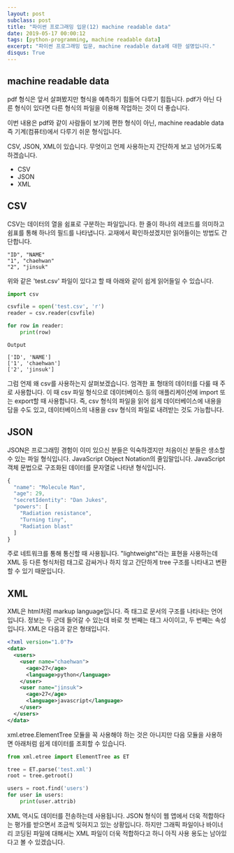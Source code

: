 ```yaml
---
layout: post
subclass: post
title: "파이썬 프로그래밍 입문(12) machine readable data"
date: 2019-05-17 00:00:12
tags: [python-programming, machine readable data]
excerpt: "파이썬 프로그래밍 입문, machine readable data에 대한 설명입니다."
disqus: True
---
```


## machine readable data

pdf 형식은 앞서 살펴봤지만 형식을 예측하기 힘들어 다루기 힘듭니다. pdf가 아닌 다른 형식이 있다면 다른 형식의 파일을 이용해 작업하는 것이 더 좋습니다.

이번 내용은 pdf와 같이 사람들이 보기에 편한 형식이 아닌, machine readable data 즉 기계(컴퓨터)에서 다루기 쉬운 형식입니다.

CSV, JSON, XML이 있습니다. 무엇이고 언제 사용하는지 간단하게 보고 넘어가도록 하겠습니다.

- CSV
- JSON
- XML

## CSV

CSV는 데이터의 열을 쉼표로 구분하는 파일입니다. 한 줄이 하나의 레코드를 의미하고 쉼표를 통해 하나의 필드를 나타냅니다. 교재에서 확인하셨겠지만 읽어들이는 방법도 간단합니다.

```
"ID", "NAME"
"1", "chaehwan"
"2", "jinsuk"
```

위와 같은 'test.csv' 파일이 있다고 할 때 아래와 같이 쉽게 읽어들일 수 있습니다.

```python
import csv

csvfile = open('test.csv', 'r')
reader = csv.reader(csvfile)

for row in reader:
    print(row)
```

```
Output

['ID', 'NAME']
['1', 'chaehwan']
['2', 'jinsuk']
```

그럼 언제 왜 csv를 사용하는지 살펴보겠습니다. 엄격한 표 형태의 데이터를 다룰 때 주로 사용합니다. 이 때 csv 파일 형식으로 데이터베이스 등의 애플리케이션에 import 또는 export할 때 사용합니다. 즉, csv 형식의 파일을 읽어 쉽게 데이터베이스에 내용을 담을 수도 있고, 데이터베이스의 내용을 csv 형식의 파일로 내려받는 것도 가능합니다.

## JSON

JSON은 프로그래밍 경험이 이미 있으신 분들은 익숙하겠지만 처음이신 분들은 생소할 수 있는 파일 형식입니다. JavaScript Object Notation의 줄임말입니다. JavaScript 객체 문법으로 구조화된 데이터를 문자열로 나타낸 형식입니다.

```js
{
  "name": "Molecule Man",
  "age": 29,
  "secretIdentity": "Dan Jukes",
  "powers": [
    "Radiation resistance",
    "Turning tiny",
    "Radiation blast"
  ]
}
```

주로 네트워크를 통해 통신할 때 사용됩니다. "lightweight"라는 표현을 사용하는데 XML 등 다른 형식처럼 태그로 감싸거나 하지 않고 간단하게 tree 구조를 나타내고 변환할 수 있기 때문입니다.

## XML

XML은 html처럼 markup language입니다. 즉 태그로 문서의 구조를 나타내는 언어입니다.
정보는 두 군데 들어갈 수 있는데 바로 첫 번째는 태그 사이이고, 두 번째는 속성입니다. XML은 다음과 같은 형태입니다.

```xml
<?xml version="1.0"?>
<data>
  <users>
    <user name="chaehwan">
      <age>27</age>
      <language>python</language>
    </user>
    <user name="jinsuk">
      <age>27</age>
      <language>javascript</language>
    </user>
  </users>
</data>
```

xml.etree.ElementTree 모듈을 꼭 사용해야 하는 것은 아니지만 다음 모듈을 사용하면 아래처럼 쉽게 데이터를 조회할 수 있습니다.

```python
from xml.etree import ElementTree as ET

tree = ET.parse('test.xml')
root = tree.getroot()

users = root.find('users')
for user in users:
    print(user.attrib)
```

XML 역시도 데이터를 전송하는데 사용됩니다. JSON 형식이 웹 앱에서 더욱 적합하다는 평가를 받으면서 조금씩 잊혀지고 있는 상황입니다. 하지만 그래픽 파일이나 바이너리 코딩된 파일에 대해서는 XML 파일이 더욱 적합하다고 하니 아직 사용 용도는 남아있다고 볼 수 있겠습니다.
